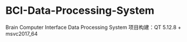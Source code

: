 # BCI-Data-Processing-System
Brain Computer Interface Data Processing System
项目构建：QT 5.12.8 + msvc2017_64
